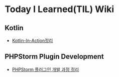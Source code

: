 # Today I Learned(TIL) Wiki

## Kotlin
- [Kotlin-In-Action정리](https://github.com/boboram/TIL/blob/main/Kotlin/Kotlin-In-Action.md)

## PHPStorm Plugin Development
- [PHPStorm 플러그인 개발 과정 정리](https://github.com/boboram/TIL/blob/main/Plugin/PHPStorm-Plugin.md)
